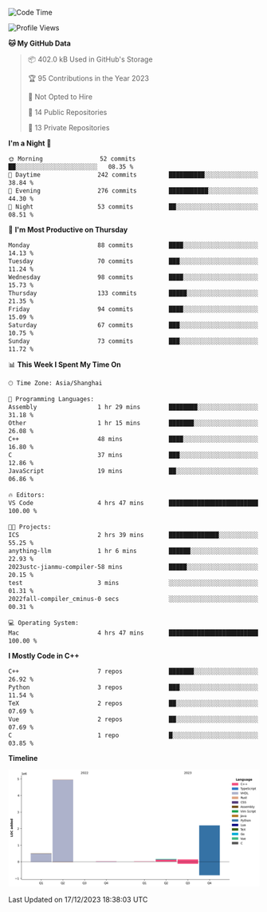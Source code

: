 <!--START_SECTION:waka-->
![Code Time](http://img.shields.io/badge/Code%20Time-296%20hrs%2010%20mins-blue)

![Profile Views](http://img.shields.io/badge/Profile%20Views-0-blue)

**🐱 My GitHub Data** 

> 📦 402.0 kB Used in GitHub's Storage 
 > 
> 🏆 95 Contributions in the Year 2023
 > 
> 🚫 Not Opted to Hire
 > 
> 📜 14 Public Repositories 
 > 
> 🔑 13 Private Repositories 
 > 
**I'm a Night 🦉** 

```text
🌞 Morning                52 commits          ██░░░░░░░░░░░░░░░░░░░░░░░   08.35 % 
🌆 Daytime                242 commits         ██████████░░░░░░░░░░░░░░░   38.84 % 
🌃 Evening                276 commits         ███████████░░░░░░░░░░░░░░   44.30 % 
🌙 Night                  53 commits          ██░░░░░░░░░░░░░░░░░░░░░░░   08.51 % 
```
📅 **I'm Most Productive on Thursday** 

```text
Monday                   88 commits          ████░░░░░░░░░░░░░░░░░░░░░   14.13 % 
Tuesday                  70 commits          ███░░░░░░░░░░░░░░░░░░░░░░   11.24 % 
Wednesday                98 commits          ████░░░░░░░░░░░░░░░░░░░░░   15.73 % 
Thursday                 133 commits         █████░░░░░░░░░░░░░░░░░░░░   21.35 % 
Friday                   94 commits          ████░░░░░░░░░░░░░░░░░░░░░   15.09 % 
Saturday                 67 commits          ███░░░░░░░░░░░░░░░░░░░░░░   10.75 % 
Sunday                   73 commits          ███░░░░░░░░░░░░░░░░░░░░░░   11.72 % 
```


📊 **This Week I Spent My Time On** 

```text
🕑︎ Time Zone: Asia/Shanghai

💬 Programming Languages: 
Assembly                 1 hr 29 mins        ████████░░░░░░░░░░░░░░░░░   31.18 % 
Other                    1 hr 15 mins        ███████░░░░░░░░░░░░░░░░░░   26.08 % 
C++                      48 mins             ████░░░░░░░░░░░░░░░░░░░░░   16.80 % 
C                        37 mins             ███░░░░░░░░░░░░░░░░░░░░░░   12.86 % 
JavaScript               19 mins             ██░░░░░░░░░░░░░░░░░░░░░░░   06.86 % 

🔥 Editors: 
VS Code                  4 hrs 47 mins       █████████████████████████   100.00 % 

🐱‍💻 Projects: 
ICS                      2 hrs 39 mins       ██████████████░░░░░░░░░░░   55.25 % 
anything-llm             1 hr 6 mins         ██████░░░░░░░░░░░░░░░░░░░   22.93 % 
2023ustc-jianmu-compiler-58 mins             █████░░░░░░░░░░░░░░░░░░░░   20.15 % 
test                     3 mins              ░░░░░░░░░░░░░░░░░░░░░░░░░   01.31 % 
2022fall-compiler_cminus-0 secs              ░░░░░░░░░░░░░░░░░░░░░░░░░   00.31 % 

💻 Operating System: 
Mac                      4 hrs 47 mins       █████████████████████████   100.00 % 
```

**I Mostly Code in C++** 

```text
C++                      7 repos             ███████░░░░░░░░░░░░░░░░░░   26.92 % 
Python                   3 repos             ███░░░░░░░░░░░░░░░░░░░░░░   11.54 % 
TeX                      2 repos             ██░░░░░░░░░░░░░░░░░░░░░░░   07.69 % 
Vue                      2 repos             ██░░░░░░░░░░░░░░░░░░░░░░░   07.69 % 
C                        1 repo              █░░░░░░░░░░░░░░░░░░░░░░░░   03.85 % 
```



**Timeline**

![Lines of Code chart](https://raw.githubusercontent.com/xkz0777/xkz0777/master/assets/bar_graph.png)


 Last Updated on 17/12/2023 18:38:03 UTC
<!--END_SECTION:waka-->

